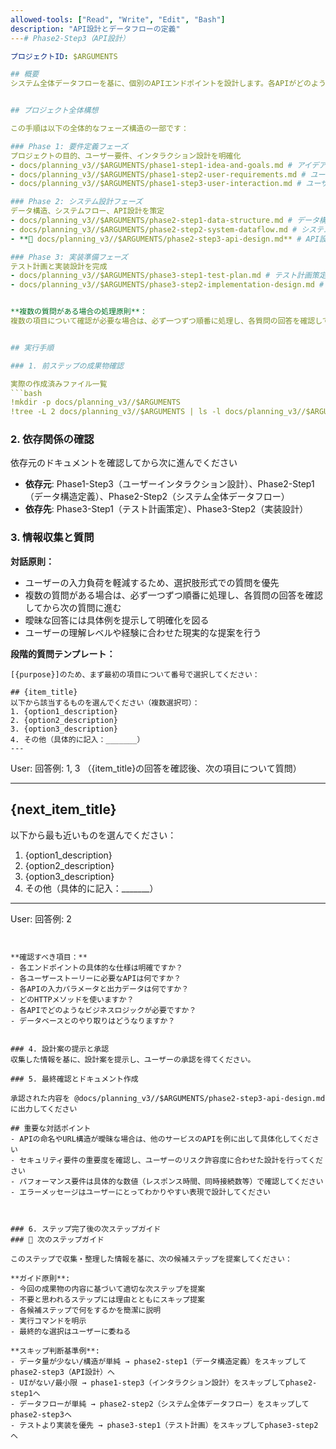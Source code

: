```yaml
---
allowed-tools: ["Read", "Write", "Edit", "Bash"]
description: "API設計とデータフローの定義"
---# Phase2-Step3（API設計）

プロジェクトID: $ARGUMENTS

## 概要
システム全体データフローを基に、個別のAPIエンドポイントを設計します。各APIがどのようにデータを処理し、データベースとの間でどのようにやり取りするかを**APIごとのフローチャート**で表現します。個別APIの詳細な入出力仕様とビジネスロジックを定義します。


## プロジェクト全体構想

この手順は以下の全体的なフェーズ構造の一部です：

### Phase 1: 要件定義フェーズ
プロジェクトの目的、ユーザー要件、インタラクション設計を明確化
- docs/planning_v3//$ARGUMENTS/phase1-step1-idea-and-goals.md # アイデアと目標の明確化
- docs/planning_v3//$ARGUMENTS/phase1-step2-user-requirements.md # ユーザー要件定義
- docs/planning_v3//$ARGUMENTS/phase1-step3-user-interaction.md # ユーザーインタラクション設計

### Phase 2: システム設計フェーズ
データ構造、システムフロー、API設計を策定
- docs/planning_v3//$ARGUMENTS/phase2-step1-data-structure.md # データ構造定義
- docs/planning_v3//$ARGUMENTS/phase2-step2-system-dataflow.md # システム全体データフロー設計
- **🎯 docs/planning_v3//$ARGUMENTS/phase2-step3-api-design.md** # API設計（個別API） ← **現在のステップ**

### Phase 3: 実装準備フェーズ
テスト計画と実装設計を完成
- docs/planning_v3//$ARGUMENTS/phase3-step1-test-plan.md # テスト計画策定
- docs/planning_v3//$ARGUMENTS/phase3-step2-implementation-design.md # 実装設計


**複数の質問がある場合の処理原則**：
複数の項目について確認が必要な場合は、必ず一つずつ順番に処理し、各質問の回答を確認してから次の質問に進む。一度に全ての質問を提示することは避け、段階的なアプローチを取る。


## 実行手順

### 1. 前ステップの成果物確認

実際の作成済みファイル一覧
```bash
!mkdir -p docs/planning_v3//$ARGUMENTS
!tree -L 2 docs/planning_v3//$ARGUMENTS | ls -l docs/planning_v3//$ARGUMENTS
```

### 2. 依存関係の確認

依存元のドキュメントを確認してから次に進んでください


- **依存元**: Phase1-Step3（ユーザーインタラクション設計）、Phase2-Step1（データ構造定義）、Phase2-Step2（システム全体データフロー）
- **依存先**: Phase3-Step1（テスト計画策定）、Phase3-Step2（実装設計）
### 3. 情報収集と質問

**対話原則：**
- ユーザーの入力負荷を軽減するため、選択肢形式での質問を優先
- 複数の質問がある場合は、必ず一つずつ順番に処理し、各質問の回答を確認してから次の質問に進む
- 曖昧な回答には具体例を提示して明確化を図る
- ユーザーの理解レベルや経験に合わせた現実的な提案を行う

**段階的質問テンプレート：**
```
[{purpose}]のため、まず最初の項目について番号で選択してください：

## {item_title}
以下から該当するものを選んでください（複数選択可）：
1. {option1_description}
2. {option2_description}
3. {option3_description}
4. その他（具体的に記入：_______）
---
```

User: 回答例: 1, 3
（{item_title}の回答を確認後、次の項目について質問）

---

## {next_item_title}
以下から最も近いものを選んでください：
1. {option1_description}
2. {option2_description}
3. {option3_description}
4. その他（具体的に記入：_______）

---
User: 回答例: 2
```


**確認すべき項目：**
- 各エンドポイントの具体的な仕様は明確ですか？
- 各ユーザーストーリーに必要なAPIは何ですか？
- 各APIの入力パラメータと出力データは何ですか？
- どのHTTPメソッドを使いますか？
- 各APIでどのようなビジネスロジックが必要ですか？
- データベースとのやり取りはどうなりますか？


### 4. 設計案の提示と承認
収集した情報を基に、設計案を提示し、ユーザーの承認を得てください。

### 5. 最終確認とドキュメント作成

承認された内容を @docs/planning_v3//$ARGUMENTS/phase2-step3-api-design.md に出力してください

## 重要な対話ポイント
- APIの命名やURL構造が曖昧な場合は、他のサービスのAPIを例に出して具体化してください
- セキュリティ要件の重要度を確認し、ユーザーのリスク許容度に合わせた設計を行ってください
- パフォーマンス要件は具体的な数値（レスポンス時間、同時接続数等）で確認してください
- エラーメッセージはユーザーにとってわかりやすい表現で設計してください



### 6. ステップ完了後の次ステップガイド
### 🚀 次のステップガイド

このステップで収集・整理した情報を基に、次の候補ステップを提案してください：

**ガイド原則**:
- 今回の成果物の内容に基づいて適切な次ステップを提案
- 不要と思われるステップには理由とともにスキップ提案
- 各候補ステップで何をするかを簡潔に説明
- 実行コマンドを明示
- 最終的な選択はユーザーに委ねる

**スキップ判断基準例**:
- データ量が少ない/構造が単純 → phase2-step1（データ構造定義）をスキップしてphase2-step3（API設計）へ
- UIがない/最小限 → phase1-step3（インタラクション設計）をスキップしてphase2-step1へ
- データフローが単純 → phase2-step2（システム全体データフロー）をスキップしてphase2-step3へ
- テストより実装を優先 → phase3-step1（テスト計画）をスキップしてphase3-step2へ

